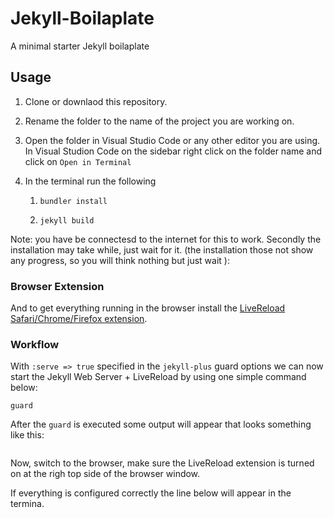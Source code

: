 # Jekyll-Boilaplate
A minimal starter Jekyll boilaplate

## Usage

1. Clone or downlaod this repository.

2. Rename the folder to the name of the project you are working on. 

3. Open the folder in Visual Studio Code or any other editor you are using. In Visual Studion Code on the sidebar right click on the folder name and click on `Open in Terminal`

4. In the terminal run the following

   1. ```shell
      bundler install
      ```

   2. ```shell
      jekyll build
      ```

Note: you have be connectesd to the internet for this to work. Secondly the installation may take while, just wait for it. (the installation those not show any progress, so you will think nothing but just wait ):

### Browser Extension

And to get everything running in the browser install the [LiveReload Safari/Chrome/Firefox extension](http://livereload.com/extensions#installing-sections).

### Workflow

With `:serve => true` specified in the `jekyll-plus` guard options we can now start the Jekyll Web Server + LiveReload by using one simple command below:

```shel
guard
```

After the `guard` is executed some output will appear that looks something like this:

```shel

```

Now, switch to the browser, make sure the LiveReload extension is turned on at the righ top side of the browser window. 

If everything is configured correctly the line below will appear in the termina.

```shell

```

